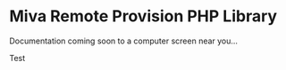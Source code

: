 # Miva Remote Provision PHP Library


Documentation coming soon to a computer screen near you...

Test
